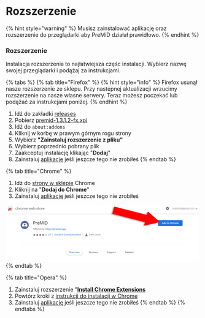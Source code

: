 # Rozszerzenie

{% hint style="warning" %}
 Musisz zainstalować aplikację oraz rozszerzenie do przeglądarki aby PreMiD działał prawidłowo.
{% endhint %}

### Rozszerzenie

Instalacja rozszerzenia to najłatwiejsza częśc instalacji. Wybierz nazwę swojej przeglądarki i podążaj za instrukcjami.

{% tabs %}
{% tab title="Firefox" %}
{% hint style="info" %}
Firefox usunął nasze rozszerzenie ze sklepu. Przy nastepnej aktualizacji wrzucimy rozszerzenie na nasze własne serwery. Teraz możesz poczekać lub podążać za instrukcjami poniżej.
{% endhint %}



1. Idź do zakładki [releases](https://github.com/PreMiD/PreMiD/releases)
2. Pobierz [premid-1.3.1.2-fx.xpi](https://github.com/PreMiD/PreMiD/releases)
3. Idź do `about:addons`
4. Kliknij w korbę w prawym górnym rogu strony
5. Wybierz **"Zainstaluj rozszerzenie z pliku"**
6. Wybierz poprzednio pobrany plik
7. Zaakceptuj instalację klikając "**Dodaj**"
8. Zainstaluj [aplikację](application.md) jeśli jeszcze tego nie zrobiłeś
{% endtab %}

{% tab title="Chrome" %}
1. Idż do [strony w sklepie](https://chrome.google.com/webstore/detail/premid/agjnjboanicjcpenljmaaigopkgdnihi?authuser=0&hl=en) Chrome
2. Kliknij na "**Dodaj do Chrome**"
3. Zainstaluj [aplikację](application.md) jeśli jeszcze tego nie zrobiłeś

![Chrome Web Store](../.gitbook/assets/add-to-chrome_edited.png)
{% endtab %}

{% tab title="Opera" %}
1. Zainstaluj rozszerzenie "[**Install Chrome Extensions**](https://addons.opera.com/en/extensions/details/install-chrome-extensions/)
2. Powtórz kroki z [instrukcji do instalacji w Chrome](extension.md#rozszerzenie)
3. Zainstaluj [aplikację](application.md) jeśli jeszcze tego nie zrobiłeś
{% endtab %}
{% endtabs %}

